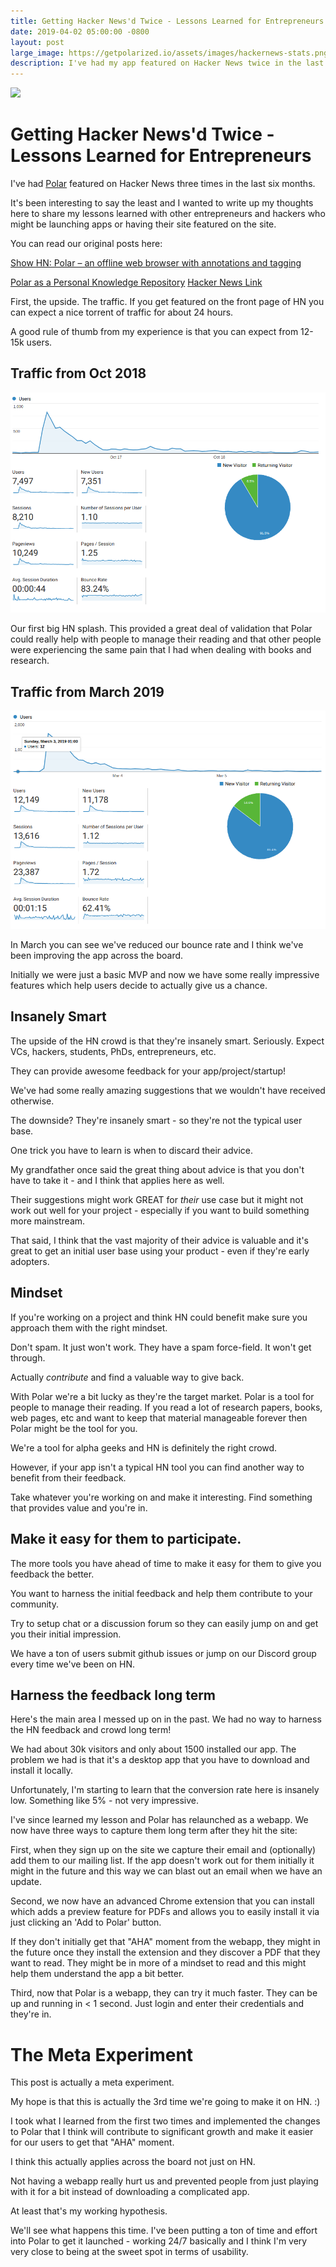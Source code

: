 ```yaml
---
title: Getting Hacker News'd Twice - Lessons Learned for Entrepreneurs
date: 2019-04-02 05:00:00 -0800
layout: post
large_image: https://getpolarized.io/assets/images/hackernews-stats.png
description: I've had my app featured on Hacker News twice in the last six months. It's been interesting to say the least and I wanted to write up my thoughts here to share my lessons learned with other entrepreneurs
---
```

<img class="img-fluid" src="https://getpolarized.io/assets/images/hackernews-stats.png">

# Getting Hacker News'd Twice - Lessons Learned for Entrepreneurs 

I've had [Polar](https://getpolarized.io/) featured on Hacker News three times in the last six months.

It's been interesting to say the least and I wanted to write up my thoughts here
to share my lessons learned with other entrepreneurs and hackers who might be 
launching apps or having their site featured on the site.

You can read our original posts here:
  
[Show HN: Polar – an offline web browser with annotations and tagging](https://news.ycombinator.com/item?id=18219960)

[Polar as a Personal Knowledge Repository](https://getpolarized.io/2019/03/01/polar-personal-knowledge-repository.html) [Hacker News Link](https://news.ycombinator.com/item?id=19294799)

First, the upside.  The traffic. If you get featured on the front page of HN
you can expect a nice torrent of traffic for about 24 hours.

A good rule of thumb from my experience is that you can expect from 12-15k 
users.

## Traffic from Oct 2018 

<img src="/assets/images/posts/hacker-news-traffic-10-2018.png">

Our first big HN splash.  This provided a great deal of validation that Polar 
could really help with people to manage their reading and that other people
were experiencing the same pain that I had when dealing with books and research.   

## Traffic from March 2019

<img src="/assets/images/posts/hacker-news-traffic-03-2019.png">

In March you can see we've reduced our bounce rate and I think we've been 
improving the app across the board.  

Initially we were just a basic MVP and now we have some really impressive 
features which help users decide to actually give us a chance. 

## Insanely Smart

The upside of the HN crowd is that they're insanely smart.  Seriously.  Expect
VCs, hackers, students, PhDs, entrepreneurs, etc.

They can provide awesome feedback for your app/project/startup!

We've had some really amazing suggestions that we wouldn't have received 
otherwise.

The downside?  They're insanely smart - so they're not the typical user base.

One trick you have to learn is when to discard their advice. 

My grandfather once said the great thing about advice is that you don't have to 
take it - and I think that applies here as well.

Their suggestions might work GREAT for *their* use case but it might not work
out well for your project - especially if you want to build something more
mainstream.

That said, I think that the vast majority of their advice is valuable and it's 
great to get an initial user base using your product - even if they're early 
adopters.

## Mindset

If you're working on a project and think HN could benefit make sure you approach
them with the right mindset.

Don't spam.  It just won't work.  They have a spam force-field.  It won't get
through.

Actually *contribute* and find a valuable way to give back.

With Polar we're a bit lucky as they're the target market.  Polar is a tool for
people to manage their reading.  If you read a lot of research papers, books,
web pages, etc and want to keep that material manageable forever then Polar
might be the tool for you.

We're a tool for alpha geeks and HN is definitely the right crowd.

However, if your app isn't a typical HN tool you can find another way to benefit
from their feedback.

Take whatever you're working on and make it interesting. Find something 
that provides value and you're in.  

## Make it easy for them to participate.

The more tools you have ahead of time to make it easy for them to give you 
feedback the better. 

You want to harness the initial feedback and help them contribute to your 
community.

Try to setup chat or a discussion forum so they can easily jump on and get you
their initial impression. 

We have a ton of users submit github issues or jump on our Discord group every 
time we've been on HN.

## Harness the feedback long term

Here's the main area I messed up on in the past.  We had no way to harness the
HN feedback and crowd long term!

We had about 30k visitors and only about 1500 installed our app.  The problem we
had is that it's a desktop app that you have to download and install it locally.

Unfortunately, I'm starting to learn that the conversion rate here is insanely 
low.  Something like 5% - not very impressive.

I've since learned my lesson and Polar has relaunched as a webapp.  We now have
three ways to capture them long term after they hit the site:  

First, when they sign up on the site we capture their email and (optionally) add
them to our mailing list.  If the app doesn't work out for them initially it
might in the future and this way we can blast out an email when we have an
update.

Second, we now have an advanced Chrome extension that you can install which 
adds a preview feature for PDFs and allows you to easily install it via just 
clicking an 'Add to Polar' button.

If they don't initially get that "AHA" moment from the webapp, they might in the
future once they install the extension and they discover a PDF that they want to
read.  They might be in more of a mindset to read and this might help them
understand the app a bit better.

Third, now that Polar is a webapp, they can try it much faster.  They can be 
up and running in < 1 second.  Just login and enter their credentials and 
they're in.

# The Meta Experiment

This post is actually a meta experiment.  

My hope is that this is actually the 3rd time we're going to make it on HN. :)

I took what I learned from the first two times and implemented the changes to 
Polar that I think will contribute to significant growth and make it easier for 
our users to get that "AHA" moment.

I think this actually applies across the board not just on HN.

Not having a webapp really hurt us and prevented people from just playing with
it for a bit instead of downloading a complicated app.

At least that's my working hypothesis.

We'll see what happens this time.  I've been putting a ton of time and effort 
into Polar to get it launched - working 24/7 basically and I think I'm very very
close to being at the sweet spot in terms of usability.   
